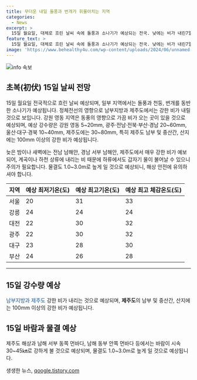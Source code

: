 ```yaml
---
title: 무더운 내일 돌풍과 번개가 휘몰아치는 지역
categories:
  - News
excerpt: >
  15일 월요일, 대체로 흐린 날씨 속에 돌풍과 소나기가 예상되는 전국. 낮에는 비가 내린7일 오후 서울 종로구 광화문광장에서 시민들이 우산을 들고 횡단보도를 건너는 모습. 날씨변화에 대비해야 할 지역은 강원 영동과 제주도로, 강수량은 각 지역에 따라 5~100mm로 예상됨. 특히, 하천 상류에 비가 내려 하류로 빠르게 물이 늘어날 우려가 있어야 함. 최저기온은 20~24도, 최고기온은 24~31도로 예상되며, 일부 지역에서는 체감온도가 33도 안팎까지 올라갈 것으로 보임. 해상과 동쪽 먼바다에서는 강한 바람과 1.0~3.0m의 물결이 예상됨. (문학출판사 기상뉴스 제공)
feature_text: >
  15일 월요일, 대체로 흐린 날씨 속에 돌풍과 소나기가 예상되는 전국. 낮에는 비가 내린7일 오후 서울 종로구 광화문광장에서 시민들이 우산을 들고 횡단보도를 건너는 모습. 날씨변화에 대비해야 할 지역은 강원 영동과 제주도로, 강수량은 각 지역에 따라 5~100mm로 예상됨. 특히, 하천 상류에 비가 내려 하류로 빠르게 물이 늘어날 우려가 있어야 함. 최저기온은 20~24도, 최고기온은 24~31도로 예상되며, 일부 지역에서는 체감온도가 33도 안팎까지 올라갈 것으로 보임. 해상과 동쪽 먼바다에서는 강한 바람과 1.0~3.0m의 물결이 예상됨. (문학출판사 기상뉴스 제공)
image: 'https://www.behealthy4u.com/wp-content/uploads/2024/06/unnamed-file.png'
---
```


<p><img src="https://www.behealthy4u.com/wp-content/uploads/2024/06/unnamed-file.png" alt="info 속보" /></p>

<h2 data-ke-size="size26">초복(初伏) 15일 날씨 전망</h2>

<p data-ke-size="size16">
  15일 월요일 전국적으로 흐린 날씨 예상되며, 일부 지역에서는 돌풍과 천둥, 번개를 동반한 소나기가 예상됩니다. 정체전선의 영향으로 남부지방과 제주도에서는 강한 비가 내릴 것으로 보입니다. 강원 영동 지역은 동풍의 영향으로 가끔 비가 오는 곳이 있을 것으로 예상되며, 예상 강수량은 강원 영동 5~20mm, 광주·전남·전북·부산·경남 20~60mm, 울산·대구·경북 10~40mm, 제주도에는 30~80mm, 특히 제주도 남부 및 중산간, 산지에는 100mm 이상의 강한 비가 예상됩니다.
</p>

<p data-ke-size="size16">
  늦은 밤이나 새벽에는 전남 남해안, 경남 서부 남해안, 제주도에서 매우 강한 비가 예보되어, 계곡이나 하천 상류에 내리는 비 때문에 하류에서도 갑자기 물이 불어날 수 있으니 주의가 필요합니다. 물결도 1.0~3.0m로 높게 일 것으로 예상되니, 해상 안전에 유의하셔야 합니다.
</p>

<table>
  <thead>
    <tr>
      <th>지역</th>
      <th>예상 최저기온(도)</th>
      <th>예상 최고기온(도)</th>
      <th>예상 최고 체감온도(도)</th>
    </tr>
  </thead>
  <tbody>
    <tr>
      <td>서울</td>
      <td>20</td>
      <td>31</td>
      <td>33</td>
    </tr>
    <tr>
      <td>강릉</td>
      <td>24</td>
      <td>24</td>
      <td>24</td>
    </tr>
    <tr>
      <td>대전</td>
      <td>22</td>
      <td>30</td>
      <td>32</td>
    </tr>
    <tr>
      <td>광주</td>
      <td>22</td>
      <td>30</td>
      <td>32</td>
    </tr>
    <tr>
      <td>대구</td>
      <td>23</td>
      <td>28</td>
      <td>30</td>
    </tr>
    <tr>
      <td>부산</td>
      <td>24</td>
      <td>26</td>
      <td>28</td>
    </tr>
  </tbody>
</table>

<hr>

<h2 data-ke-size="size26">15일 강수량 예상</h2>

<p data-ke-size="size16">
  <span style="color: #1a5490;">남부지방과 제주도</span> 강한 비가 내리는 것으로 예상되며, <b>제주도</b>의 남부 및 중산간, 산지에는 100mm 이상의 강한 비가 예상됩니다.
</p>

<h2 data-ke-size="size26">15일 바람과 물결 예상</h2>

<p data-ke-size="size16">
  제주도 해상과 남해 서부 동쪽 먼바다, 남해 동부 안쪽 먼바다 등에서는 바람이 시속 30~45㎞로 강하게 불 것으로 예상되며, 물결도 1.0~3.0m로 높게 일 것으로 예상됩니다.
</p>
생생한 뉴스, <a href="https://qoogle.tistory.com" rel="dofollow">qoogle.tistory.com</a>



